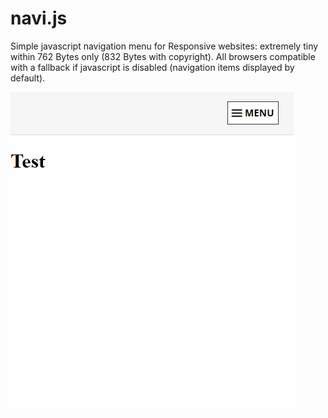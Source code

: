 # navi.js
Simple javascript navigation menu for Responsive websites: extremely tiny within 762 Bytes only (832 Bytes with copyright). All browsers compatible with a fallback if javascript is disabled (navigation items displayed by default).

![Demo animation](https://github.com/cara-tm/navi.js/blob/master/toggle.gif)
